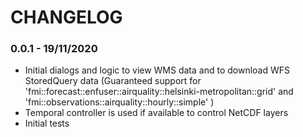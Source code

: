 # CHANGELOG

### 0.0.1 - 19/11/2020

* Initial dialogs and logic to view WMS data and to download WFS StoredQuery data (Guaranteed support for 'fmi::forecast::enfuser::airquality::helsinki-metropolitan::grid' and 'fmi::observations::airquality::hourly::simple' )
* Temporal controller is used if available to control NetCDF layers
* Initial tests


##

